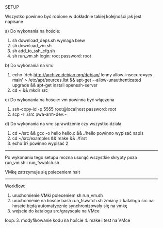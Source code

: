 
SETUP 

Wszystko powinno być robione w dokładnie takiej kolejności jak jest napisane

a) Do wykonania na hoście:

1. sh download_deps.sh
wymaga brew
2. sh download_vm.sh
3. sh add_to_ssh_cfg.sh
4. sh run_vm.sh
login: root
password: root

b) Do wykonania na vm:

1. echo 'deb http://archive.debian.org/debian/ lenny allow-insecure=yes main' > /etc/apt/sources.list && apt-get --allow-unauthenticated upgrade && apt-get install openssh-server
2. cd ~ && mkdir src

c) Do wykonania na hoście:
vm powinna być włączona

1. ssh-copy-id -p 5555 root@localhost
password: root
2. scp -r ./src pwa-arm-dev:~

d) Do wykonania na vm: 
sprawdzenie czy wszystko działa

1. cd ~/src && gcc -o hello hello.c && ./hello
powinno wypisać napis
2. cd ~/src/examples && make && ./first
3. echo $?
powinno wypisać 2

--------------------------------------------------

Po wykonaniu tego setupu mozna usunąć wszystkie skrypty poza run_vm.sh i run_fswatch.sh

VMkę zatrzymuje się poleceniem halt

--------------------------------------------------

Workflow:

1. uruchomienie VMki poleceniem sh run_vm.sh
2. uruchomienie na hoście bash run_fswatch.sh
zmiany z katalogu src na hoscie będą automatycznie synchronizowały się na vmkę
3. wejscie do katalogu src/grayscale na VMce

loop:
    3. modyfikowanie kodu na hoście
    4. make i test na VMce
